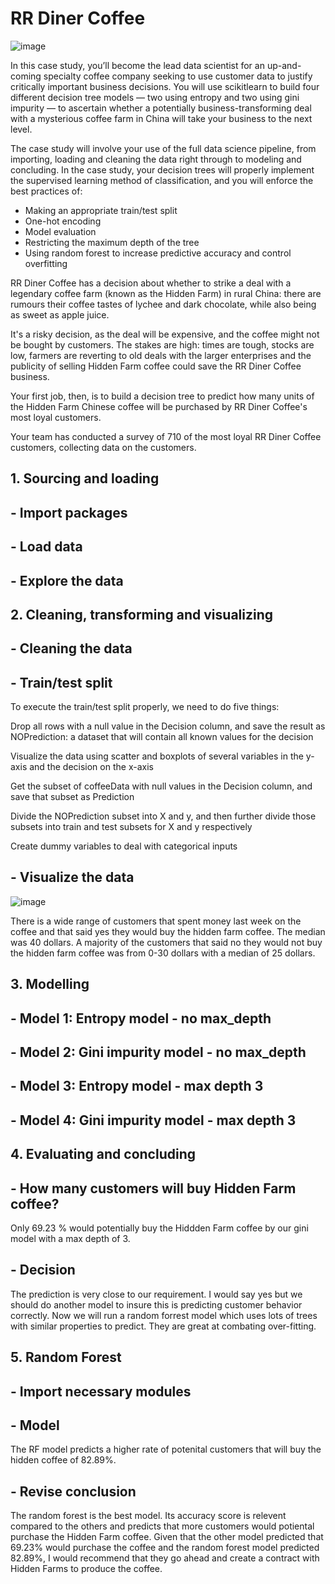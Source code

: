 # RR Diner Coffee

![image](https://user-images.githubusercontent.com/86930309/227387324-7433daa7-cff3-4520-9279-4c154c380ac5.png)

In this case study, you’ll become the lead data scientist for an up-and-coming specialty coffee company seeking to use customer data to justify critically important
business decisions. You will use scikitlearn to build four different decision tree models — two using entropy and two using gini impurity — to ascertain whether a 
potentially business-transforming deal with a mysterious coffee farm in China will take your business to the next level. 

The case study will involve your use of the full data science pipeline, from importing, loading and cleaning the data right through to modeling and concluding. In the
case study, your decision trees will properly implement the supervised learning method of classification, and you will enforce the best practices of:

- Making an appropriate train/test split
- One-hot encoding
- Model evaluation
- Restricting the maximum depth of the tree
- Using random forest to increase predictive accuracy and control overfitting

RR Diner Coffee has a decision about whether to strike a deal with a legendary coffee farm (known as the Hidden Farm) in rural China: there are rumours their coffee tastes of lychee and dark chocolate, while also being as sweet as apple juice.

It's a risky decision, as the deal will be expensive, and the coffee might not be bought by customers. The stakes are high: times are tough, stocks are low, farmers are reverting to old deals with the larger enterprises and the publicity of selling Hidden Farm coffee could save the RR Diner Coffee business.

Your first job, then, is to build a decision tree to predict how many units of the Hidden Farm Chinese coffee will be purchased by RR Diner Coffee's most loyal customers.

Your team has conducted a survey of 710 of the most loyal RR Diner Coffee customers, collecting data on the customers.

## 1. Sourcing and loading

## - Import packages
## - Load data
## - Explore the data

## 2. Cleaning, transforming and visualizing

## - Cleaning the data
## - Train/test split

To execute the train/test split properly, we need to do five things:

Drop all rows with a null value in the Decision column, and save the result as NOPrediction: a dataset that will contain all known values for the decision

Visualize the data using scatter and boxplots of several variables in the y-axis and the decision on the x-axis

Get the subset of coffeeData with null values in the Decision column, and save that subset as Prediction

Divide the NOPrediction subset into X and y, and then further divide those subsets into train and test subsets for X and y respectively

Create dummy variables to deal with categorical inputs

## - Visualize the data

![image](https://user-images.githubusercontent.com/86930309/227389110-e3312092-4a90-4e66-9930-8273332e0fca.png)

There is a wide range of customers that spent money last week on the coffee and that said yes they would buy the hidden farm coffee. The median was 40 dollars. A majority of the customers that said no they would not buy the hidden farm coffee was from 0-30 dollars with a median of 25 dollars.

## 3. Modelling

## - Model 1: Entropy model - no max_depth
## - Model 2: Gini impurity model - no max_depth
## - Model 3: Entropy model - max depth 3
## - Model 4: Gini impurity model - max depth 3

## 4. Evaluating and concluding

## - How many customers will buy Hidden Farm coffee?

Only 69.23 % would potentially buy the Hiddden Farm coffee by our gini model with a max depth of 3.

## - Decision

The prediction is very close to our requirement. I would say yes but we should do another model to insure this is predicting customer behavior correctly. Now we will run a random forrest model which uses lots of trees with similar properties to predict. They are great at combating over-fitting.

## 5. Random Forest

## - Import necessary modules
## - Model

The RF model predicts a higher rate of potenital customers that will buy the hidden coffee of 82.89%.

## - Revise conclusion

The random forest is the best model. Its accuracy score is relevent compared to the others and predicts that more customers would potiental purchase the Hidden Farm coffee. Given that the other model predicted that 69.23% would purchase the coffee and the random forest model predicted 82.89%, I would recommend that they go ahead and create a contract with Hidden Farms to produce the coffee.
